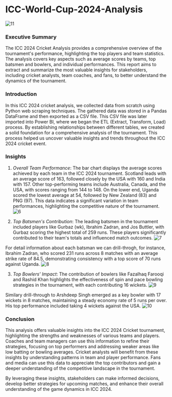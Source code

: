 # ICC-World-Cup-2024-Analysis

![11](https://github.com/user-attachments/assets/0302e742-7773-4c5b-b5cf-62e309e6dbcc)

### Executive Summary
The ICC 2024 Cricket Analysis provides a comprehensive overview of the tournament's performance, highlighting the top players and team statistics. The analysis covers key aspects such as average scores by teams, top batsmen and bowlers, and individual performances. This report aims to extract and summarize the most valuable insights for stakeholders, including cricket analysts, team coaches, and fans, to better understand the dynamics of the tournament.

### Introduction
In this ICC 2024 cricket analysis, we collected data from scratch using Python web scraping techniques. The gathered data was stored in a Pandas DataFrame and then exported as a CSV file. This CSV file was later imported into Power BI, where we began the ETL (Extract, Transform, Load) process. By establishing relationships between different tables, we created a solid foundation for a comprehensive analysis of the tournament. This process helped us uncover valuable insights and trends throughout the ICC 2024 cricket event.

### Insights
1. *Overall Team Performance*: The bar chart displays the average scores achieved by each team in the ICC 2024 tournament. Scotland leads with an average score of 163, followed closely by the USA with 160 and India with 157. Other top-performing teams include Australia, Canada, and the USA, with scores ranging from 144 to 148. On the lower end, Uganda scored the lowest average at 54, followed by New Zealand (83) and PNG (97). This data indicates a significant variation in team performances, highlighting the competitive nature of the tournament.
![6](https://github.com/user-attachments/assets/93083a75-edf0-4fa7-a45d-6e7d533ccb2a)

2. *Top Batsmen's Contribution*: The leading batsmen in the tournament included players like Gurbaz (wk), Ibrahim Zadran, and Jos Buttler, with Gurbaz scoring the highest total of 259 runs. These players significantly contributed to their team's totals and influenced match outcomes.
![7](https://github.com/user-attachments/assets/8470f5ce-922d-4e33-b730-65dfcd70b1c2)

For detail information about each batsman we can drill-throgh, for instance, Ibrahim Zadran, who scored 231 runs across 8 matches with an average strike rate of 84.5, demonstrating consistency with a top score of 70 runs against Uganda.
![8](https://github.com/user-attachments/assets/abe33e14-a25b-4a83-99f6-307370a87ea2)

3. *Top Bowlers' Impact*: The contribution of bowlers like Fazalhaq Farooqi and Rashid Khan highlights the effectiveness of spin and pace bowling strategies in the tournament, with each contributing 16 wickets.
![9](https://github.com/user-attachments/assets/4a8e2852-3b50-4351-901f-d77611a9afda)

Similary drill-through to Arshdeep Singh emerged as a key bowler with 17 wickets in 8 matches, maintaining a steady economy rate of 5 runs per over. His top performance included taking 4 wickets against the USA.
![10](https://github.com/user-attachments/assets/93b35298-2771-4a72-885f-ec9df36bfdd2)

### Conclusion
This analysis offers valuable insights into the ICC 2024 Cricket tournament, highlighting the strengths and weaknesses of various teams and players. Coaches and team managers can use this information to refine their strategies, focusing on top performers and addressing weaker areas like low batting or bowling averages. Cricket analysts will benefit from these insights by understanding patterns in team and player performance. Fans and media can use this data to appreciate the top contributors and gain a deeper understanding of the competitive landscape in the tournament.

By leveraging these insights, stakeholders can make informed decisions, develop better strategies for upcoming matches, and enhance their overall understanding of the game dynamics in ICC 2024.
